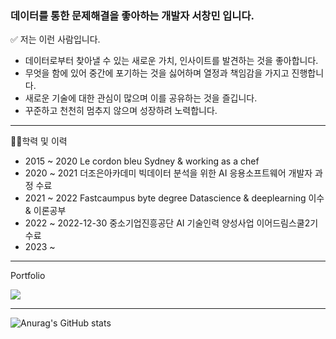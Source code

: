 ### 데이터를 통한 문제해결을 좋아하는 개발자 서창민 입니다. 

✅ 저는 이런 사람입니다.
- 데이터로부터 찾아낼 수 있는 새로운 가치, 인사이트를 발견하는 것을 좋아합니다.
- 무엇을 함에 있어 중간에 포기하는 것을 싫어하며 열정과 책임감을 가지고 진행합니다.
- 새로운 기술에 대한 관심이 많으며 이를 공유하는 것을 즐깁니다.
- 꾸준하고 천천히 멈추지 않으며 성장하려 노력합니다.
------

👨‍🎓학력 및 이력
- 2015 ~ 2020 Le cordon bleu Sydney & working as a chef
- 2020 ~ 2021 더조은아카데미 빅데이터 분석을 위한 AI 응용소프트웨어 개발자 과정 수료
- 2021 ~ 2022 Fastcaumpus byte degree Datascience & deeplearning 이수 & 이론공부 
- 2022 ~ 2022-12-30 중소기업진흥공단 AI 기술인력 양성사업 이어드림스쿨2기 수료
- 2023 ~ 

-----

Portfolio  
<p><a href="https://0229cm.oopy.io" target="_blank"><img src="https://img.shields.io/badge/Notion-%23000000.svg?style=for-the-badge&logo=notion&logoColor=white"/></a></p>


-----

![Anurag's GitHub stats](https://github-readme-stats.vercel.app/api?username=0229cm&show_icons=true&theme=merko)
<!--
**0229cm/0229cm** is a ✨ _special_ ✨ repository because its `README.md` (this file) appears on your GitHub profile.

Here are some ideas to get you started:

- 🔭 I’m currently working on ...
- 🌱 I’m currently learning ...
- 👯 I’m looking to collaborate on ...
- 🤔 I’m looking for help with ...
- 💬 Ask me about ...
- 📫 How to reach me: ...
- 😄 Pronouns: ...
- ⚡ Fun fact: ...
-->
